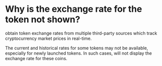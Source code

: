 # Why is the exchange rate for the token not shown?

obtain token exchange rates from multiple third-party sources which track cryptocurrency market prices in real-time.

The current and historical rates for some tokens may not be available, especially for newly launched tokens. In such cases, will not display the exchange rate for these coins.
